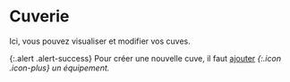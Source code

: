 # Cuverie 

Ici, vous pouvez visualiser et modifier vos cuves.

{:.alert .alert-success}
Pour créer une nouvelle cuve, il faut [ajouter](/backend/equipments/new) <i />{:.icon .icon-plus} un équipement.
